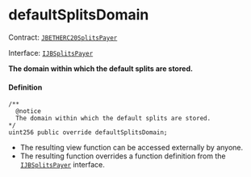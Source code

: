 # defaultSplitsDomain

Contract: [`JBETHERC20SplitsPayer`](/dev/api/contracts/or-utilities/jbetherc20splitspayer/README.md)

Interface: [`IJBSplitsPayer`](/dev/api/interfaces/ijbsplitspayer.md)

**The domain within which the default splits are stored.**

#### Definition

```
/**
  @notice
  The domain within which the default splits are stored.
*/
uint256 public override defaultSplitsDomain;
```

- The resulting view function can be accessed externally by anyone.
- The resulting function overrides a function definition from the [`IJBSplitsPayer`](/dev/api/interfaces/ijbsplitspayer.md) interface.
